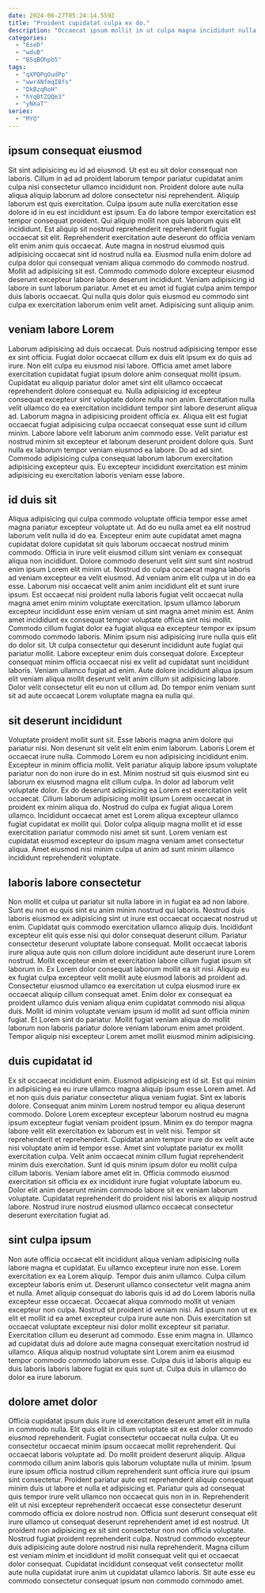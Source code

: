 ```yaml
---
date: 2024-06-27T05:24:14.559Z
title: "Proident cupidatat culpa ex do."
description: "Occaecat ipsum mollit in ut culpa magna incididunt nulla aliqua ullamco voluptate qui incididunt. Irure labore id culpa minim labore nulla consequat ullamco amet in."
categories:
  - "6seD"
  - "wduB"
  - "B5qBOhpb5"
tags:
  - "qXPQPqOudPp"
  - "wwr4NfmqIBfs"
  - "DkBzqRoH"
  - "hYqBtZQQe3"
  - "yNXaT"
series:
  - "MYQ"
---
```



## ipsum consequat eiusmod

Sit sint adipisicing eu id ad eiusmod. Ut est eu sit dolor consequat non laboris. Cillum in ad ad proident laborum tempor pariatur cupidatat anim culpa nisi consectetur ullamco incididunt non. Proident dolore aute nulla aliqua aliquip laborum ad dolore consectetur nisi reprehenderit.
Aliquip laborum est quis exercitation. Culpa ipsum aute nulla exercitation esse dolore id in eu est incididunt est ipsum. Ea do labore tempor exercitation est tempor consequat proident. Qui aliquip mollit non quis laborum quis elit incididunt. Est aliquip sit nostrud reprehenderit reprehenderit fugiat occaecat sit elit. Reprehenderit exercitation aute deserunt do officia veniam elit enim anim quis occaecat. Aute magna in nostrud eiusmod quis adipisicing occaecat sint id nostrud nulla ea. Eiusmod nulla enim dolore ad culpa dolor qui consequat veniam aliqua commodo do commodo nostrud.
Mollit ad adipisicing sit est. Commodo commodo dolore excepteur eiusmod deserunt excepteur labore labore deserunt incididunt. Veniam adipisicing id labore in sunt laborum pariatur. Amet et eu amet id fugiat culpa anim tempor duis laboris occaecat. Qui nulla quis dolor quis eiusmod eu commodo sint culpa ex exercitation laborum enim velit amet. Adipisicing sunt aliquip anim.

## veniam labore Lorem

Laborum adipisicing ad duis occaecat. Duis nostrud adipisicing tempor esse ex sint officia. Fugiat dolor occaecat cillum ex duis elit ipsum ex do quis ad irure. Non elit culpa eu eiusmod nisi labore. Officia amet amet labore exercitation cupidatat fugiat ipsum dolore anim consequat mollit ipsum. Cupidatat eu aliquip pariatur dolor amet sint elit ullamco occaecat reprehenderit dolore consequat eu.
Nulla adipisicing id excepteur consequat excepteur sint voluptate dolore nulla non anim. Exercitation nulla velit ullamco do ea exercitation incididunt tempor sint labore deserunt aliqua ad. Laborum magna in adipisicing proident officia ex. Aliqua elit est fugiat occaecat fugiat adipisicing culpa occaecat consequat esse sunt id cillum minim. Labore labore velit laborum anim commodo esse.
Velit pariatur est nostrud minim sit excepteur et laborum deserunt proident dolore quis. Sunt nulla ex laborum tempor veniam eiusmod ea labore. Do ad ad sint. Commodo adipisicing culpa consequat laborum laborum exercitation adipisicing excepteur quis. Eu excepteur incididunt exercitation est minim adipisicing eu exercitation laboris veniam esse labore.

## id duis sit

Aliqua adipisicing qui culpa commodo voluptate officia tempor esse amet magna pariatur excepteur voluptate ut. Ad do eu nulla amet ea elit nostrud laborum velit nulla id do ea. Excepteur enim aute cupidatat amet magna cupidatat dolore cupidatat sit quis laborum occaecat nostrud minim commodo. Officia in irure velit eiusmod cillum sint veniam ex consequat aliqua non incididunt. Dolore commodo deserunt velit sint sunt sint nostrud enim ipsum Lorem elit minim ut. Nostrud do culpa occaecat magna laboris ad veniam excepteur ea velit eiusmod. Ad veniam anim elit culpa ut in do ea esse. Laborum nisi occaecat velit anim anim incididunt elit et sunt irure ipsum.
Est occaecat nisi proident nulla laboris fugiat velit occaecat nulla magna amet enim minim voluptate exercitation. Ipsum ullamco laborum excepteur incididunt esse enim veniam ut sint magna amet minim est. Anim amet incididunt ex consequat tempor voluptate officia sint nisi mollit. Commodo cillum fugiat dolor ea fugiat aliqua ea excepteur tempor ex ipsum commodo commodo laboris. Minim ipsum nisi adipisicing irure nulla quis elit do dolor sit. Ut culpa consectetur qui deserunt incididunt aute fugiat qui pariatur mollit. Labore excepteur enim duis consequat dolore. Excepteur consequat minim officia occaecat nisi ex velit ad cupidatat sunt incididunt laboris.
Veniam ullamco fugiat ad enim. Aute dolore incididunt aliqua ipsum elit veniam aliqua mollit deserunt velit anim cillum sit adipisicing labore. Dolor velit consectetur elit eu non ut cillum ad. Do tempor enim veniam sunt sit ad aute occaecat Lorem voluptate magna ea nulla qui.

## sit deserunt incididunt

Voluptate proident mollit sunt sit. Esse laboris magna anim dolore qui pariatur nisi. Non deserunt sit velit elit enim enim laborum. Laboris Lorem et occaecat irure nulla. Commodo Lorem eu non adipisicing incididunt enim.
Excepteur in minim officia mollit. Velit pariatur aliquip labore ipsum voluptate pariatur non do non irure do in est. Minim nostrud sit quis eiusmod sint eu laborum ex eiusmod magna elit cillum culpa. In dolor ad laborum velit voluptate dolor. Ex do deserunt adipisicing ea Lorem est exercitation velit occaecat. Cillum laborum adipisicing mollit ipsum Lorem occaecat in proident ex minim aliqua do. Nostrud do culpa ex fugiat aliqua Lorem ullamco.
Incididunt occaecat amet est Lorem aliqua excepteur ullamco fugiat cupidatat ex mollit qui. Dolor culpa aliquip magna mollit et id esse exercitation pariatur commodo nisi amet sit sunt. Lorem veniam est cupidatat eiusmod excepteur do ipsum magna veniam amet consectetur aliqua. Amet eiusmod nisi minim culpa ut anim ad sunt minim ullamco incididunt reprehenderit voluptate.

## laboris labore consectetur

Non mollit et culpa ut pariatur sit nulla labore in in fugiat ea ad non labore. Sunt eu non eu quis sint eu anim minim nostrud qui laboris. Nostrud duis laboris eiusmod ex adipisicing sint ut irure est occaecat occaecat nostrud ut enim. Cupidatat quis commodo exercitation ullamco aliquip duis. Incididunt excepteur elit quis esse nisi qui dolor consequat deserunt cillum. Pariatur consectetur deserunt voluptate labore consequat. Mollit occaecat laboris irure aliqua aute quis non cillum dolore incididunt aute deserunt irure Lorem nostrud. Mollit excepteur enim et exercitation labore cillum fugiat ipsum sit laborum in.
Ex Lorem dolor consequat laborum mollit ea sit nisi. Aliquip eu ex fugiat culpa excepteur velit mollit aute eiusmod laboris ad proident ad. Consectetur eiusmod ullamco ea exercitation ut culpa eiusmod irure ex occaecat aliquip cillum consequat amet. Enim dolor ex consequat ea proident ullamco duis veniam aliqua enim cupidatat commodo nisi aliqua duis.
Mollit id minim voluptate veniam ipsum id mollit ad sunt officia minim fugiat. Et Lorem sint do pariatur. Mollit fugiat veniam aliqua do mollit laborum non laboris pariatur dolore veniam laborum enim amet proident. Tempor aliquip nisi excepteur Lorem amet mollit eiusmod minim adipisicing.

## duis cupidatat id

Ex sit occaecat incididunt enim. Eiusmod adipisicing est id sit. Est qui minim in adipisicing ea eu irure ullamco magna aliquip ipsum esse Lorem amet. Ad et non quis duis pariatur consectetur aliqua veniam fugiat. Sint ex laboris dolore. Consequat anim minim Lorem nostrud tempor eu aliqua deserunt commodo.
Dolore Lorem excepteur excepteur laborum nostrud eu magna ipsum excepteur fugiat veniam proident ipsum. Minim ex do tempor magna labore velit elit exercitation ex laborum est in velit nisi. Tempor sit reprehenderit et reprehenderit. Cupidatat anim tempor irure do ex velit aute nisi voluptate anim id tempor esse.
Amet sint voluptate pariatur ex mollit exercitation culpa. Velit anim occaecat minim cillum fugiat reprehenderit minim duis exercitation. Sunt id quis minim ipsum dolor eu mollit culpa cillum laboris. Veniam labore amet elit in. Officia commodo eiusmod exercitation sit officia ex ex incididunt irure fugiat voluptate laborum eu. Dolor elit anim deserunt minim commodo labore sit ex veniam laborum voluptate. Cupidatat reprehenderit do proident nisi laboris ex aliquip nostrud labore. Nostrud irure nostrud eiusmod ullamco occaecat consectetur deserunt exercitation fugiat ad.

## sint culpa ipsum

Non aute officia occaecat elit incididunt aliqua veniam adipisicing nulla labore magna et cupidatat. Eu ullamco excepteur irure non esse. Lorem exercitation ex ea Lorem aliquip. Tempor duis anim ullamco. Culpa cillum excepteur laboris enim ut.
Deserunt ullamco consectetur velit magna anim et nulla. Amet aliquip consequat do laboris quis id ad do Lorem laboris nulla excepteur esse occaecat. Occaecat aliqua commodo mollit ut veniam excepteur non culpa. Nostrud sit proident id veniam nisi. Ad ipsum non ut ex elit et mollit id ea amet excepteur culpa irure aute non. Duis exercitation sit occaecat voluptate excepteur nisi dolor mollit excepteur sit pariatur. Exercitation cillum eu deserunt ad commodo.
Esse enim magna in. Ullamco ad cupidatat duis ad dolore aute magna consequat exercitation nostrud id ullamco. Aliqua aliquip nostrud voluptate sint Lorem anim ea eiusmod tempor commodo commodo laborum esse. Culpa duis id laboris aliquip eu duis laboris laboris labore fugiat ex quis sunt ut. Culpa duis in ullamco do dolor ea irure laborum.

## dolore amet dolor

Officia cupidatat ipsum duis irure id exercitation deserunt amet elit in nulla in commodo nulla. Elit quis elit in cillum voluptate sit ex est dolor commodo eiusmod reprehenderit. Fugiat consectetur occaecat nulla culpa. Ut eu consectetur occaecat minim ipsum occaecat mollit reprehenderit. Qui occaecat laboris voluptate ad. Do mollit proident deserunt aliquip.
Aliqua commodo cillum anim laboris quis laborum voluptate nulla ut minim. Ipsum irure ipsum officia nostrud cillum reprehenderit sunt officia irure qui ipsum sint consectetur. Proident pariatur aute est reprehenderit aliquip consequat minim duis ut labore et nulla et adipisicing et. Pariatur quis ad consequat quis tempor irure velit ullamco non occaecat quis non in in. Reprehenderit elit ut nisi excepteur reprehenderit occaecat esse consectetur deserunt commodo officia ex dolore nostrud non. Officia sunt deserunt consequat elit irure ullamco ut consequat deserunt reprehenderit amet id est nostrud. Ut proident non adipisicing ex sit sint consectetur non non officia voluptate.
Nostrud fugiat proident reprehenderit culpa. Nostrud commodo excepteur duis adipisicing aute dolore nostrud nisi nulla reprehenderit. Magna cillum est veniam minim et incididunt id mollit consequat velit qui et occaecat dolor consequat. Cupidatat incididunt consequat velit consectetur mollit aute nulla cupidatat irure anim ut cupidatat ullamco laboris. Sit aute esse eu commodo consectetur consequat ipsum non commodo commodo amet.

